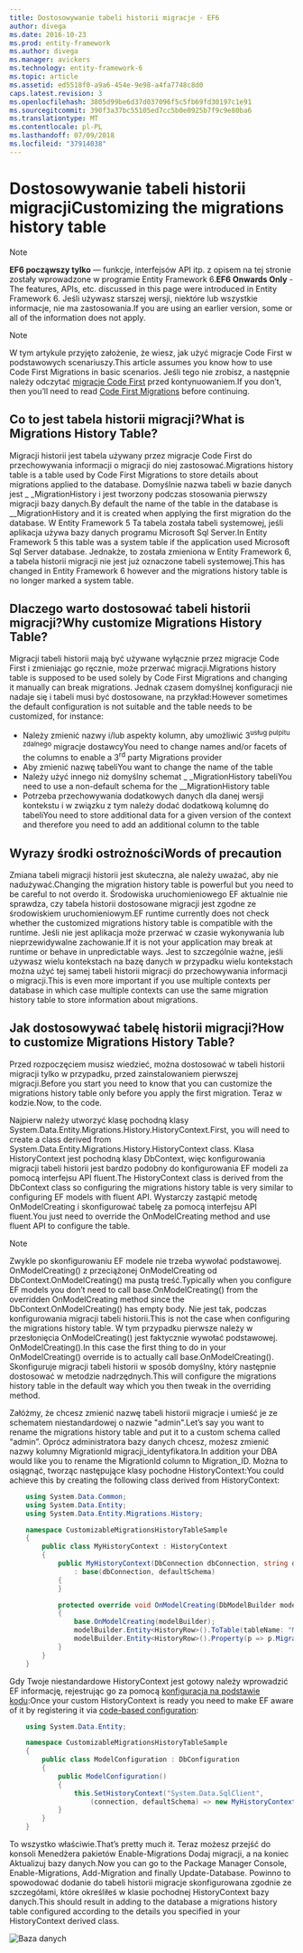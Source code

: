 ```yaml
---
title: Dostosowywanie tabeli historii migracje - EF6
author: divega
ms.date: 2016-10-23
ms.prod: entity-framework
ms.author: divega
ms.manager: avickers
ms.technology: entity-framework-6
ms.topic: article
ms.assetid: ed5518f0-a9a6-454e-9e98-a4fa7748c8d0
caps.latest.revision: 3
ms.openlocfilehash: 3805d99be6d37d037096f5c5fb69fd30197c1e91
ms.sourcegitcommit: 390f3a37bc55105ed7cc5b0e0925b7f9c9e80ba6
ms.translationtype: MT
ms.contentlocale: pl-PL
ms.lasthandoff: 07/09/2018
ms.locfileid: "37914038"
---
```

# <a name="customizing-the-migrations-history-table"></a><span data-ttu-id="40725-102">Dostosowywanie tabeli historii migracji</span><span class="sxs-lookup"><span data-stu-id="40725-102">Customizing the migrations history table</span></span>
> [!NOTE]
> <span data-ttu-id="40725-103">**EF6 począwszy tylko** — funkcje, interfejsów API itp. z opisem na tej stronie zostały wprowadzone w programie Entity Framework 6.</span><span class="sxs-lookup"><span data-stu-id="40725-103">**EF6 Onwards Only** - The features, APIs, etc. discussed in this page were introduced in Entity Framework 6.</span></span> <span data-ttu-id="40725-104">Jeśli używasz starszej wersji, niektóre lub wszystkie informacje, nie ma zastosowania.</span><span class="sxs-lookup"><span data-stu-id="40725-104">If you are using an earlier version, some or all of the information does not apply.</span></span>

> [!NOTE]
> <span data-ttu-id="40725-105">W tym artykule przyjęto założenie, że wiesz, jak użyć migracje Code First w podstawowych scenariuszy.</span><span class="sxs-lookup"><span data-stu-id="40725-105">This article assumes you know how to use Code First Migrations in basic scenarios.</span></span> <span data-ttu-id="40725-106">Jeśli tego nie zrobisz, a następnie należy odczytać [migracje Code First](~/ef6/modeling/code-first/migrations/index.md) przed kontynuowaniem.</span><span class="sxs-lookup"><span data-stu-id="40725-106">If you don’t, then you’ll need to read [Code First Migrations](~/ef6/modeling/code-first/migrations/index.md) before continuing.</span></span>

## <a name="what-is-migrations-history-table"></a><span data-ttu-id="40725-107">Co to jest tabela historii migracji?</span><span class="sxs-lookup"><span data-stu-id="40725-107">What is Migrations History Table?</span></span>

<span data-ttu-id="40725-108">Migracji historii jest tabela używany przez migracje Code First do przechowywania informacji o migracji do niej zastosować.</span><span class="sxs-lookup"><span data-stu-id="40725-108">Migrations history table is a table used by Code First Migrations to store details about migrations applied to the database.</span></span> <span data-ttu-id="40725-109">Domyślnie nazwa tabeli w bazie danych jest \_ \_MigrationHistory i jest tworzony podczas stosowania pierwszy migracji bazy danych.</span><span class="sxs-lookup"><span data-stu-id="40725-109">By default the name of the table in the database is \_\_MigrationHistory and it is created when applying the first migration do the database.</span></span> <span data-ttu-id="40725-110">W Entity Framework 5 Ta tabela została tabeli systemowej, jeśli aplikacja używa bazy danych programu Microsoft Sql Server.</span><span class="sxs-lookup"><span data-stu-id="40725-110">In Entity Framework 5 this table was a system table if the application used Microsoft Sql Server database.</span></span> <span data-ttu-id="40725-111">Jednakże, to została zmieniona w Entity Framework 6, a tabela historii migracji nie jest już oznaczone tabeli systemowej.</span><span class="sxs-lookup"><span data-stu-id="40725-111">This has changed in Entity Framework 6 however and the migrations history table is no longer marked a system table.</span></span>

## <a name="why-customize-migrations-history-table"></a><span data-ttu-id="40725-112">Dlaczego warto dostosować tabeli historii migracji?</span><span class="sxs-lookup"><span data-stu-id="40725-112">Why customize Migrations History Table?</span></span>

<span data-ttu-id="40725-113">Migracji tabeli historii mają być używane wyłącznie przez migracje Code First i zmieniając go ręcznie, może przerwać migracji.</span><span class="sxs-lookup"><span data-stu-id="40725-113">Migrations history table is supposed to be used solely by Code First Migrations and changing it manually can break migrations.</span></span> <span data-ttu-id="40725-114">Jednak czasem domyślnej konfiguracji nie nadaje się i tabeli musi być dostosowane, na przykład:</span><span class="sxs-lookup"><span data-stu-id="40725-114">However sometimes the default configuration is not suitable and the table needs to be customized, for instance:</span></span>

-   <span data-ttu-id="40725-115">Należy zmienić nazwy i/lub aspekty kolumn, aby umożliwić 3<sup>usług pulpitu zdalnego</sup> migracje dostawcy</span><span class="sxs-lookup"><span data-stu-id="40725-115">You need to change names and/or facets of the columns to enable a 3<sup>rd</sup> party Migrations provider</span></span>
-   <span data-ttu-id="40725-116">Aby zmienić nazwę tabeli</span><span class="sxs-lookup"><span data-stu-id="40725-116">You want to change the name of the table</span></span>
-   <span data-ttu-id="40725-117">Należy użyć innego niż domyślny schemat \_ \_MigrationHistory tabeli</span><span class="sxs-lookup"><span data-stu-id="40725-117">You need to use a non-default schema for the \_\_MigrationHistory table</span></span>
-   <span data-ttu-id="40725-118">Potrzeba przechowywania dodatkowych danych dla danej wersji kontekstu i w związku z tym należy dodać dodatkową kolumnę do tabeli</span><span class="sxs-lookup"><span data-stu-id="40725-118">You need to store additional data for a given version of the context and therefore you need to add an additional column to the table</span></span>

## <a name="words-of-precaution"></a><span data-ttu-id="40725-119">Wyrazy środki ostrożności</span><span class="sxs-lookup"><span data-stu-id="40725-119">Words of precaution</span></span>

<span data-ttu-id="40725-120">Zmiana tabeli migracji historii jest skuteczna, ale należy uważać, aby nie nadużywać.</span><span class="sxs-lookup"><span data-stu-id="40725-120">Changing the migration history table is powerful but you need to be careful to not overdo it.</span></span> <span data-ttu-id="40725-121">Środowiska uruchomieniowego EF aktualnie nie sprawdza, czy tabela historii dostosowane migracji jest zgodne ze środowiskiem uruchomieniowym.</span><span class="sxs-lookup"><span data-stu-id="40725-121">EF runtime currently does not check whether the customized migrations history table is compatible with the runtime.</span></span> <span data-ttu-id="40725-122">Jeśli nie jest aplikacja może przerwać w czasie wykonywania lub nieprzewidywalne zachowanie.</span><span class="sxs-lookup"><span data-stu-id="40725-122">If it is not your application may break at runtime or behave in unpredictable ways.</span></span> <span data-ttu-id="40725-123">Jest to szczególnie ważne, jeśli używasz wielu kontekstach na bazę danych w przypadku wielu kontekstach można użyć tej samej tabeli historii migracji do przechowywania informacji o migracji.</span><span class="sxs-lookup"><span data-stu-id="40725-123">This is even more important if you use multiple contexts per database in which case multiple contexts can use the same migration history table to store information about migrations.</span></span>

## <a name="how-to-customize-migrations-history-table"></a><span data-ttu-id="40725-124">Jak dostosowywać tabelę historii migracji?</span><span class="sxs-lookup"><span data-stu-id="40725-124">How to customize Migrations History Table?</span></span>

<span data-ttu-id="40725-125">Przed rozpoczęciem musisz wiedzieć, można dostosować w tabeli historii migracji tylko w przypadku, przed zainstalowaniem pierwszej migracji.</span><span class="sxs-lookup"><span data-stu-id="40725-125">Before you start you need to know that you can customize the migrations history table only before you apply the first migration.</span></span> <span data-ttu-id="40725-126">Teraz w kodzie.</span><span class="sxs-lookup"><span data-stu-id="40725-126">Now, to the code.</span></span>

<span data-ttu-id="40725-127">Najpierw należy utworzyć klasę pochodną klasy System.Data.Entity.Migrations.History.HistoryContext.</span><span class="sxs-lookup"><span data-stu-id="40725-127">First, you will need to create a class derived from System.Data.Entity.Migrations.History.HistoryContext class.</span></span> <span data-ttu-id="40725-128">Klasa HistoryContext jest pochodną klasy DbContext, więc konfigurowania migracji tabeli historii jest bardzo podobny do konfigurowania EF modeli za pomocą interfejsu API fluent.</span><span class="sxs-lookup"><span data-stu-id="40725-128">The HistoryContext class is derived from the DbContext class so configuring the migrations history table is very similar to configuring EF models with fluent API.</span></span> <span data-ttu-id="40725-129">Wystarczy zastąpić metodę OnModelCreating i skonfigurować tabelę za pomocą interfejsu API fluent.</span><span class="sxs-lookup"><span data-stu-id="40725-129">You just need to override the OnModelCreating method and use fluent API to configure the table.</span></span>

>[!NOTE]
> <span data-ttu-id="40725-130">Zwykle po skonfigurowaniu EF modele nie trzeba wywołać podstawowej. OnModelCreating() z przeciążonej OnModelCreating od DbContext.OnModelCreating() ma pustą treść.</span><span class="sxs-lookup"><span data-stu-id="40725-130">Typically when you configure EF models you don’t need to call base.OnModelCreating() from the overridden OnModelCreating method since the DbContext.OnModelCreating() has empty body.</span></span> <span data-ttu-id="40725-131">Nie jest tak, podczas konfigurowania migracji tabeli historii.</span><span class="sxs-lookup"><span data-stu-id="40725-131">This is not the case when configuring the migrations history table.</span></span> <span data-ttu-id="40725-132">W tym przypadku pierwsze należy w przesłonięcia OnModelCreating() jest faktycznie wywołać podstawowej. OnModelCreating().</span><span class="sxs-lookup"><span data-stu-id="40725-132">In this case the first thing to do in your OnModelCreating() override is to actually call base.OnModelCreating().</span></span> <span data-ttu-id="40725-133">Skonfiguruje migracji tabeli historii w sposób domyślny, który następnie dostosować w metodzie nadrzędnych.</span><span class="sxs-lookup"><span data-stu-id="40725-133">This will configure the migrations history table in the default way which you then tweak in the overriding method.</span></span>

<span data-ttu-id="40725-134">Załóżmy, że chcesz zmienić nazwę tabeli historii migracje i umieść je ze schematem niestandardowej o nazwie "admin".</span><span class="sxs-lookup"><span data-stu-id="40725-134">Let’s say you want to rename the migrations history table and put it to a custom schema called “admin”.</span></span> <span data-ttu-id="40725-135">Oprócz administratora bazy danych chcesz, możesz zmienić nazwy kolumny MigrationId migracji\_identyfikatora.</span><span class="sxs-lookup"><span data-stu-id="40725-135">In addition your DBA would like you to rename the MigrationId column to Migration\_ID.</span></span>  <span data-ttu-id="40725-136">Można to osiągnąć, tworząc następujące klasy pochodne HistoryContext:</span><span class="sxs-lookup"><span data-stu-id="40725-136">You could achieve this by creating the following class derived from HistoryContext:</span></span>

``` csharp
    using System.Data.Common;
    using System.Data.Entity;
    using System.Data.Entity.Migrations.History;

    namespace CustomizableMigrationsHistoryTableSample
    {
        public class MyHistoryContext : HistoryContext
        {
            public MyHistoryContext(DbConnection dbConnection, string defaultSchema)
                : base(dbConnection, defaultSchema)
            {
            }

            protected override void OnModelCreating(DbModelBuilder modelBuilder)
            {
                base.OnModelCreating(modelBuilder);
                modelBuilder.Entity<HistoryRow>().ToTable(tableName: "MigrationHistory", schemaName: "admin");
                modelBuilder.Entity<HistoryRow>().Property(p => p.MigrationId).HasColumnName("Migration_ID");
            }
        }
    }
```

<span data-ttu-id="40725-137">Gdy Twoje niestandardowe HistoryContext jest gotowy należy wprowadzić EF informację, rejestrując go za pomocą [konfiguracja na podstawie kodu](http://msdn.com/data/jj680699):</span><span class="sxs-lookup"><span data-stu-id="40725-137">Once your custom HistoryContext is ready you need to make EF aware of it by registering it via [code-based configuration](http://msdn.com/data/jj680699):</span></span>

``` csharp
    using System.Data.Entity;

    namespace CustomizableMigrationsHistoryTableSample
    {
        public class ModelConfiguration : DbConfiguration
        {
            public ModelConfiguration()
            {
                this.SetHistoryContext("System.Data.SqlClient",
                    (connection, defaultSchema) => new MyHistoryContext(connection, defaultSchema));
            }
        }
    }
```

<span data-ttu-id="40725-138">To wszystko właściwie.</span><span class="sxs-lookup"><span data-stu-id="40725-138">That’s pretty much it.</span></span> <span data-ttu-id="40725-139">Teraz możesz przejść do konsoli Menedżera pakietów Enable-Migrations Dodaj migracji, a na koniec Aktualizuj bazy danych.</span><span class="sxs-lookup"><span data-stu-id="40725-139">Now you can go to the Package Manager Console, Enable-Migrations, Add-Migration and finally Update-Database.</span></span> <span data-ttu-id="40725-140">Powinno to spowodować dodanie do tabeli historii migracje skonfigurowana zgodnie ze szczegółami, które określiłeś w klasie pochodnej HistoryContext bazy danych.</span><span class="sxs-lookup"><span data-stu-id="40725-140">This should result in adding to the database a migrations history table configured according to the details you specified in your HistoryContext derived class.</span></span>

![Baza danych](~/ef6/media/database.png)
